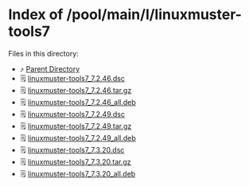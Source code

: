 
# Index of /pool/main/l/linuxmuster-tools7
Files in this directory:
- ⤴ [Parent Directory](../)
- 🗒 [linuxmuster-tools7_7.2.46.dsc](linuxmuster-tools7_7.2.46.dsc)
- 🗒 [linuxmuster-tools7_7.2.46.tar.gz](linuxmuster-tools7_7.2.46.tar.gz)
- 🗒 [linuxmuster-tools7_7.2.46_all.deb](linuxmuster-tools7_7.2.46_all.deb)
- 🗒 [linuxmuster-tools7_7.2.49.dsc](linuxmuster-tools7_7.2.49.dsc)
- 🗒 [linuxmuster-tools7_7.2.49.tar.gz](linuxmuster-tools7_7.2.49.tar.gz)
- 🗒 [linuxmuster-tools7_7.2.49_all.deb](linuxmuster-tools7_7.2.49_all.deb)
- 🗒 [linuxmuster-tools7_7.3.20.dsc](linuxmuster-tools7_7.3.20.dsc)
- 🗒 [linuxmuster-tools7_7.3.20.tar.gz](linuxmuster-tools7_7.3.20.tar.gz)
- 🗒 [linuxmuster-tools7_7.3.20_all.deb](linuxmuster-tools7_7.3.20_all.deb)
